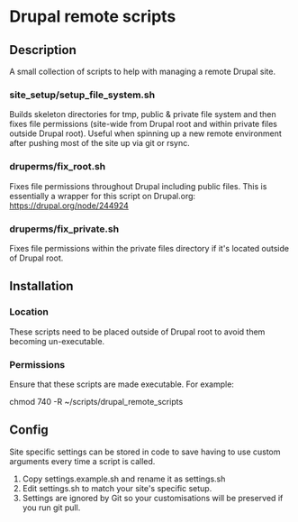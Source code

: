 # Drupal remote scripts

## Description

A small collection of scripts to help with managing a remote Drupal site.

### site_setup/setup_file_system.sh
Builds skeleton directories for tmp, public & private file system and then fixes file permissions (site-wide from Drupal root and within private files outside Drupal root).
Useful when spinning up a new remote environment after pushing most of the site up via git or rsync.

### druperms/fix_root.sh
Fixes file permissions throughout Drupal including public files. This is essentially a wrapper for this script on Drupal.org: https://drupal.org/node/244924

### druperms/fix_private.sh
Fixes file permissions within the private files directory if it's located outside of Drupal root.

## Installation


### Location

These scripts need to be placed outside of Drupal root to avoid them becoming un-executable.

### Permissions

Ensure that these scripts are made executable. For example:

chmod 740 -R ~/scripts/drupal_remote_scripts


## Config

Site specific settings can be stored in code to save having to use custom arguments every time a script is called.

1. Copy settings.example.sh and rename it as settings.sh
2. Edit settings.sh to match your site's specific setup.
3. Settings are ignored by Git so your customisations will be preserved if you run git pull.